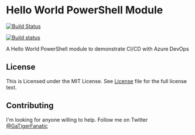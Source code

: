 # Hello World PowerShell Module

[![Build Status](https://dev.azure.com/mark0746/GogsPS/_apis/build/status/tigerfansga.HelloWorldPS)](https://dev.azure.com/mark0746/GogsPS/_build/latest?definitionId=5)

[![Build status](https://ci.appveyor.com/api/projects/status/so9aa0ku9r6ilkqd?svg=true)](https://ci.appveyor.com/project/tigerfansga/helloworldps)

A Hello World PowerShell module to demonstrate CI/CD with Azure DevOps

## License

This is Licensed under the MIT License. See [License](https://raw.githubusercontent.com/tigerfansga/HelloWorldPS/master/README.md) file for the full license text.

## Contributing

I'm looking for anyone willing to help. Follow me on Twitter [@GaTigerFanatic](https://twitter.com/GaTigerFanatic)
